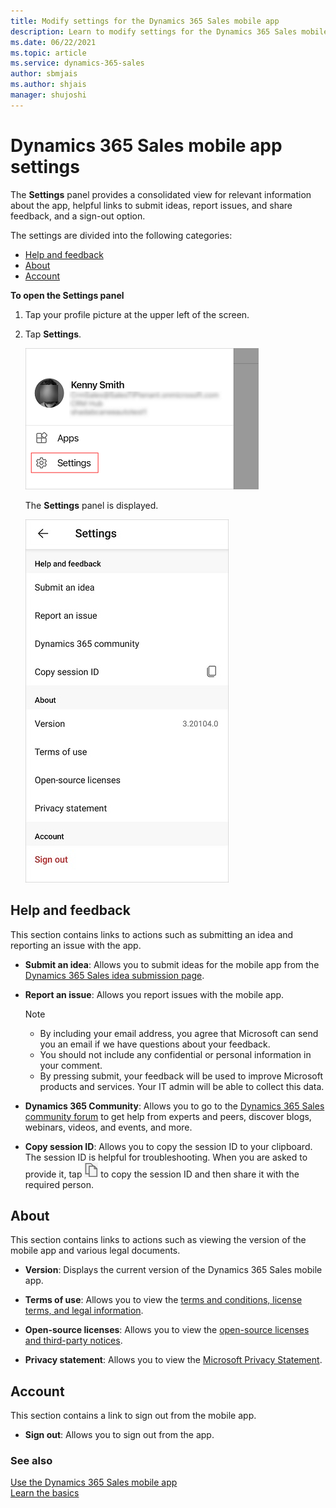 ```yaml
---
title: Modify settings for the Dynamics 365 Sales mobile app
description: Learn to modify settings for the Dynamics 365 Sales mobile app.
ms.date: 06/22/2021
ms.topic: article
ms.service: dynamics-365-sales
author: sbmjais
ms.author: shjais
manager: shujoshi
---
```


# Dynamics 365 Sales mobile app settings

The **Settings** panel provides a consolidated view for relevant information about the app, helpful links to submit ideas, report issues, and share feedback, and a sign-out option.

The settings are divided into the following categories:
- [Help and feedback](#help-and-feedback)
- [About](#about)
- [Account](#account)

**To open the Settings panel**

1. Tap your profile picture at the upper left of the screen.

2. Tap **Settings**.

    ![Tap Settings](media/sm-select-settings.png "Tap Settings")

    The **Settings** panel is displayed.

    ![Settings panel](media/sm-settings-panel.png "Settings panel")

## Help and feedback

This section contains links to actions such as submitting an idea and reporting an issue with the app.

- **Submit an idea**: Allows you to submit ideas for the mobile app from the [Dynamics 365 Sales idea submission page](https://go.microsoft.com/fwlink/p/?LinkID=2161876).

- **Report an issue**: Allows you report issues with the mobile app.
    > [!NOTE]
    > - By including your email address, you agree that Microsoft can send you an email if we have questions about your feedback.
    > - You should not include any confidential or personal information in your comment.
    > - By pressing submit, your feedback will be used to improve Microsoft products and services. Your IT admin will be able to collect this data.

- **Dynamics 365 Community**: Allows you to go to the [Dynamics 365 Sales community forum](https://go.microsoft.com/fwlink/p/?LinkID=2161919) to get help from experts and peers, discover blogs, webinars, videos, and events, and more.

- **Copy session ID**: Allows you to copy the session ID to your clipboard. The session ID is helpful for troubleshooting. When you are asked to provide it, tap ![Copy icon](media/copy-icon.png "Copy icon") to copy the session ID and then share it with the required person.

## About

This section contains links to actions such as viewing the version of the mobile app and various legal documents.

- **Version**: Displays the current version of the Dynamics 365 Sales mobile app.

- **Terms of use**: Allows you to view the [terms and conditions, license terms, and legal information](https://go.microsoft.com/fwlink/p/?LinkID=698507).

- **Open-source licenses**: Allows you to view the [open-source licenses and third-party notices](https://go.microsoft.com/fwlink/p/?LinkID=2127442).

- **Privacy statement**: Allows you to view the [Microsoft Privacy Statement](https://go.microsoft.com/fwlink/p/?LinkID=698505).

## Account

This section contains a link to sign out from the mobile app.

- **Sign out**: Allows you to sign out from the app.

### See also

[Use the Dynamics 365 Sales mobile app](use-sales-mobile-app.md)    
[Learn the basics](learn-basics-mobile-app.md)

